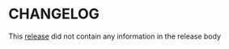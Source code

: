 # CHANGELOG

This [release](https://github.com/pulumi/pulumi-azure-native/releases/tag/{{RELEASE_TAG}})
did not contain any information in the release body
